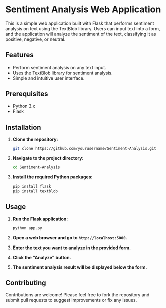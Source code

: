 # Sentiment Analysis Web Application

This is a simple web application built with Flask that performs sentiment analysis on text using the TextBlob library. Users can input text into a form, and the application will analyze the sentiment of the text, classifying it as positive, negative, or neutral.

## Features

- Perform sentiment analysis on any text input.
- Uses the TextBlob library for sentiment analysis.
- Simple and intuitive user interface.

## Prerequisites

- Python 3.x
- Flask

## Installation

1. **Clone the repository:**
    ```bash
    git clone https://github.com/yourusername/Sentiment-Analysis.git
    ```

2. **Navigate to the project directory:**
    ```bash
    cd Sentiment-Analysis
    ```

3. **Install the required Python packages:**
    ```bash
    pip install flask
    pip install textblob
    ```

## Usage

1. **Run the Flask application:**
    ```bash
    python app.py
    ```

2. **Open a web browser and go to `http://localhost:5000`.**
   
3. **Enter the text you want to analyze in the provided form.**

4. **Click the "Analyze" button.**

5. **The sentiment analysis result will be displayed below the form.**

## Contributing

Contributions are welcome! Please feel free to fork the repository and submit pull requests to suggest improvements or fix any issues.
